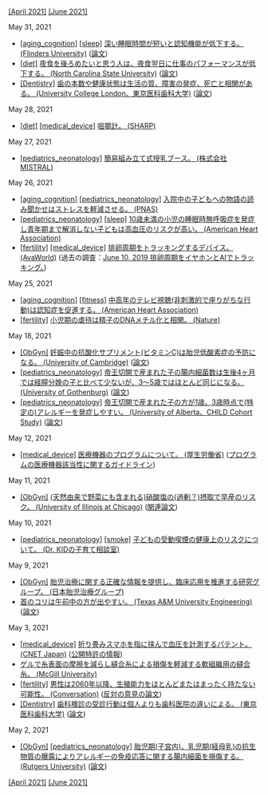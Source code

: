 [\[April 2021\]](2104.md) [\[June 2021\]](2106.md)

May 31, 2021
* [\[aging_cognition\]](aging_cognition.md) [\[sleep\]](sleep.md) [深い睡眠時間が短いと認知機能が低下する。 (Flinders University)](https://news.flinders.edu.au/blog/2021/05/30/warning-on-sleep-change-in-older-men/) ([論文](https://onlinelibrary.wiley.com/doi/10.1111/jsr.13370))
* [\[diet\]](diet.md) [夜食を後ろめたいと思う人は、夜食翌日に仕事のパフォーマンスが低下する。 (North Carolina State University)](https://news.ncsu.edu/2021/04/unhealthy-eating-work/) ([論文](https://doi.apa.org/doiLanding?doi=10.1037%2Fapl0000890))
* [\[Dentistry\]](Dentistry.md) [歯の本数や健康状態は生活の質、障害の発症、死亡と相関がある。 (University College London、東京医科歯科大学)](https://www.ucl.ac.uk/news/2021/may/tooth-loss-may-affect-ability-carry-out-everyday-tasks) ([論文](https://agsjournals.onlinelibrary.wiley.com/doi/10.1111/jgs.17021))

May 28, 2021
* [\[diet\]](diet.md) [\[medical_device\]](medical_device.md) [咀嚼計。 (SHARP)](https://jp.sharp/business/bitescan/)

May 27, 2021
* [\[pediatrics_neonatology\]](pediatrics_neonatology.md) [簡易組み立て式授乳ブース。 (株式会社MISTRAL)](https://mistral-corp.jp/product/miruru/m-feature/)

May 26, 2021
* [\[aging_cognition\]](aging_cognition.md) [\[pediatrics_neonatology\]](pediatrics_neonatology.md) [入院中の子どもへの物語の読み聞かせはストレスを軽減させる。 (PNAS)](https://www.pnas.org/content/118/22/e2018409118)
* [\[pediatrics_neonatology\]](pediatrics_neonatology.md) [\[sleep\]](sleep.md) [10歳未満の小児の睡眠時無呼吸症を発症し青年期まで解消しない子どもは高血圧のリスクが高い。 (American Heart Association)](https://www.heart.org/en/news/2021/05/21/kids-with-sleep-apnea-into-teen-years-could-develop-high-blood-pressure)
* [\[fertility\]](fertility.md) [\[medical_device\]](medical_device.md) [排卵周期をトラッキングするデバイス。 (AvaWorld)](https://www.avawomen.com/) (過去の調査：[June 10, 2019 排卵周期をイヤホンとAIでトラッキング。](1906.md))

May 25, 2021
* [\[aging_cognition\]](aging_cognition.md) [\[fitness\]](fitness.md) [中高年のテレビ視聴(非刺激的で座りがちな行動)は認知症を促進する。 (American Heart Association)](https://newsroom.heart.org/news/moderate-to-high-tv-viewing-in-midlife-linked-to-later-cognitive-and-brain-health-decline)
* [\[fertility\]](fertility.md) [小児期の虐待は精子のDNAメチル化と相関。 (Nature)](https://www.nature.com/articles/s41398-018-0252-1)

May 18, 2021
* [\[ObGyn\]](ObGyn.md) [妊娠中の抗酸化サプリメント(ビタミンC)は胎児低酸素症の予防になる。 (University of Cambridge)](https://www.cam.ac.uk/research/news/simple-treatment-during-pregnancy-can-protect-baby-from-memory-problems-in-later-life-study-in-rats) ([論文](https://faseb.onlinelibrary.wiley.com/doi/full/10.1096/fj.202002557RR))
* [\[pediatrics_neonatology\]](pediatrics_neonatology.md) [帝王切開で産まれた子の腸内細菌数は生後4ヶ月では経膣分娩の子と比べて少ないが、3～5歳ではほとんど同じになる。 (University of Gothenburg)](https://www.gu.se/en/news/gut-microbiota-in-cesarean-born-babies-catches-up) ([論文](https://www.cell.com/cell-host-microbe/fulltext/S1931-3128(21)00100-1))
* [\[pediatrics_neonatology\]](pediatrics_neonatology.md) [帝王切開で産まれた子の方が1歳、3歳時点で(特定の)アレルギーを発症しやすい。 (University of Alberta、CHILD Cohort Study)](https://childstudy.ca/2021/04/20/food-allergy-gut-ethnicity/) ([論文](https://www.gastrojournal.org/article/S0016-5085(21)00523-0/fulltext))

May 12, 2021
* [\[medical_device\]](medical_device.md) [医療機器のプログラムについて。 (厚生労働省)](https://www.mhlw.go.jp/stf/seisakunitsuite/bunya/0000179749_00004.html) ([プログラムの医療機器該当性に関するガイドライン](https://www.mhlw.go.jp/content/11120000/000764274.pdf))

May 11, 2021
* [\[ObGyn\]](ObGyn.md) [(天然由来で野菜にも含まれる)硝酸塩の(過剰？)摂取で早産のリスク。 (University of Illinois at Chicago)](https://today.uic.edu/largest-ever-study-to-look-at-maternal-nitrate-consumption-and-birth-outcomes) ([関連論文](https://www.sciencedirect.com/science/article/abs/pii/S0013935116308738))

May 10, 2021
* [\[pediatrics_neonatology\]](pediatrics_neonatology.md) [\[smoke\]](smoke.md) [子どもの受動喫煙の健康上のリスクについて。 (Dr. KIDの子育て相談室)](https://ameblo.jp/doctor-kid/entry-12669973060.html)

May 9, 2021
* [\[ObGyn\]](ObGyn.md) [胎児治療に関する正確な情報を提供し、臨床応用を推進する研究グループ。 (日本胎児治療グループ)](https://fetusjapan.jp/)
* [首のコリは午前中の方が出やすい。 (Texas A&M University Engineering)](https://engineering.tamu.edu/news/2021/04/ISEN-body-mass-index-age-can-also-affect-risk-for-neck-pain.html) ([論文](https://journals.sagepub.com/doi/10.1177/0018720820983635))

May 3, 2021
* [\[medical_device\]](medical_device.md) [折り畳みスマホを指に挟んで血圧を計測するパテント。 (CNET Japan)](https://japan.cnet.com/article/35168694/) ([公開特許の情報](https://nl.letsgodigital.org/uploads/2021/04/samsung-galaxy-z-fold.pdf))
* [ゲルで糸表面の摩擦を減らし縫合糸による損傷を軽減する軟組織用の縫合糸。 (McGill University)](https://www.mcgill.ca/newsroom/channels/news/surgical-sutures-inspired-human-tendons-330261)
* [\[fertility\]](fertility.md) [男性は2060年以降、生殖能力をほとんどまたはまったく持たない可能性。 (Conversation)](https://theconversation.com/male-fertility-how-everyday-chemicals-are-destroying-sperm-counts-in-humans-and-animals-158097) ([反対の意見の論文](https://www.tandfonline.com/doi/full/10.1080/14647273.2021.1917778))
* [\[Dentistry\]](Dentistry.md) [歯科検診の受診行動は個人よりも歯科医院の違いによる。 (東京医科歯科大学)](https://www.tmd.ac.jp/topics_detail/id=54694) ([論文](https://www.mdpi.com/1660-4601/18/6/2816))

May 2, 2021
* [\[ObGyn\]](ObGyn.md) [\[pediatrics_neonatology\]](pediatrics_neonatology.md) [胎児期(子宮内)、乳児期(経母乳)の抗生物質の曝露によりアレルギーの免疫応答に関する腸内細菌を損傷する。 (Rutgers University)](https://www.rutgers.edu/news/infant-antibiotic-exposure-can-affect-future-immune-responses-toward-allergies) ([論文](https://mbio.asm.org/content/12/1/e03335-20))

[\[April 2021\]](2104.md) [\[June 2021\]](2106.md)
